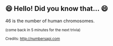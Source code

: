 ## 😄 Hello! Did you know that... 😄
46 is the number of human chromosomes.

<sup>(come back in 5 minutes for the next trivia)</sup>


<sup>Credits: http://numbersapi.com</sup>
